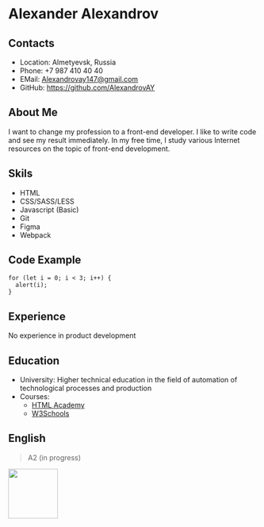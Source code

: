 # Alexander Alexandrov

## Contacts

* Location: Almetyevsk, Russia
* Phone: +7 987 410 40 40
* EMail: Alexandrovay147@gmail.com
* GitHub: https://github.com/AlexandrovAY

## About Me

I want to change my profession to a front-end developer. I like to write code and see my result immediately. In my free time, I study various Internet resources on the topic of front-end development.

## Skils

* HTML
* CSS/SASS/LESS
* Javascript (Basic)
* Git
* Figma
* Webpack

## Code Example

```
for (let i = 0; i < 3; i++) {
  alert(i);
}
```

## Experience

No experience in product development

## Education

* University: Higher technical education in the field of automation of technological processes and production
* Courses:
	* [HTML Academy](https://htmlacademy.ru/)
	* [W3Schools](https://www.w3schools.com/)

## English

> A2 (in progress)

<img src="https://app.rs.school/static/images/logo-rsschool3.png" width="100">

